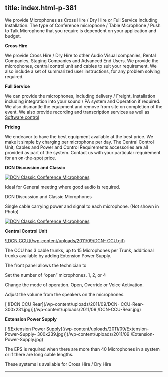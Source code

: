  title: index.html-p-381
----------------------------------------------------------

We provide Microphones as Cross Hire / Dry Hire or Full Service Including Installation. The type of Conference microphone / Table Microphone / Push to Talk Microphone that you require is dependent on your application and budget.

**Cross Hire**

We provide Cross Hire / Dry Hire to other Audio Visual companies, Rental Companies, Staging Companies and Advanced End Users. We provide the microphones, central control unit and cables to suit your requirement. We also include a set of summarized user instructions, for any problem solving required.

**Full Service**

We can provide the microphones, including delivery / Freight, Installation including integration into your sound / PA system and Operation if required. We also dismantle the equipment and remove from site on completion of the event. We also provide recording and transcription services as well as [ Software control ](/?cat=16)

**Pricing**

We endeavor to have the best equipment available at the best price. We make it simple by charging per microphone per day. The Central Control Unit, Cables and Power and Control Requirements accessories are all provided as part of the system. Contact us with your particular requirement for an on-the-spot price.

**DCN Discussion and Classic**

[ ![DCN Classic Conference Microphones](/wp-content/uploads/2011/09/111.jpg)](/wp-content/uploads/2011/09/111.jpg)

Ideal for General meeting where good audio is required.

DCN Discussion and Classic Microphones

Single cable carrying power and signal to each microphone. (Not shown in Photo)

[ ![DCN Classic Conference Microphones](/wp-content/uploads/2011/09/2-300x201.png)](/wp-content/uploads/2011/09/2.png)

**Central Control Unit**

[ ![DCN CCU](/wp-content/uploads/2011/09/DCN- CCU.gif)](/wp-content/uploads/2011/09/DCN-CCU.gif)

The CCU has 3 cable trunks, up to 15 Microphones per Trunk, additional trunks available by adding Extension Power Supply.

The front panel allows the technician to

Set the number of &ldquo;open&rdquo; microphones. 1, 2, or 4

Change the mode of operation. Open, Override or Voice Activation.

Adjust the volume from the speakers on the microphones.

[ ![DCN CCU Rear](/wp-content/uploads/2011/09/DCN- CCU-Rear-300x231.jpg)](/wp-content/uploads/2011/09 /DCN-CCU-Rear.jpg)

**Extension Power Supply**

[ ![Extension Power Supply](/wp-content/uploads/2011/09/Extension-Power-Supply- 300x239.jpg)](/wp-content/uploads/2011/09 /Extension-Power-Supply.jpg)

The EPS is required when there are more than 40 Microphones in a system or if there are long cable lengths.

These systems is available for Cross Hire / Dry Hire




----------------------------------------------------------
